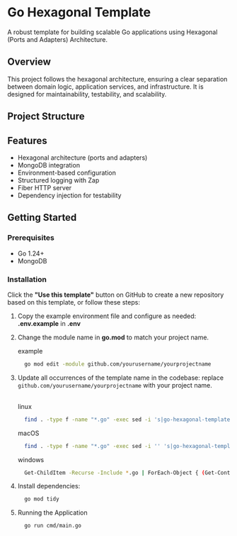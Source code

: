 # Go Hexagonal Template

A robust template for building scalable Go applications using Hexagonal (Ports and Adapters) Architecture.

## Overview

This project follows the hexagonal architecture, ensuring a clear separation between domain logic, application services, and infrastructure. It is designed for maintainability, testability, and scalability.

## Project Structure

## Features

- Hexagonal architecture (ports and adapters)
- MongoDB integration
- Environment-based configuration
- Structured logging with Zap
- Fiber HTTP server
- Dependency injection for testability

## Getting Started

### Prerequisites

- Go 1.24+
- MongoDB

### Installation

Click the **"Use this template"** button on GitHub to create a new repository based on this template, or follow these steps:


1. Copy the example environment file and configure as needed: **.env.example** in **.env**
2. Change the module name in **go.mod** to match your project name. <br>

    example
    ```sh
      go mod edit -module github.com/yourusername/yourprojectname
    ```

3. Update all occurrences of the template name in the codebase: replace `github.com/yourusername/yourprojectname` with your project name. <br><br>

    linux
    ```sh
      find . -type f -name "*.go" -exec sed -i 's|go-hexagonal-template|github.com/yourusername/yourprojectname|g' {} +
    ```
    
    macOS
    ```sh
      find . -type f -name "*.go" -exec sed -i '' 's|go-hexagonal-template|github.com/yourusername/yourprojectname|g' {} +
    ```
    windows
    ```sh
      Get-ChildItem -Recurse -Include *.go | ForEach-Object { (Get-Content $_.FullName) -replace 'go-hexagonal-template', 'github.com/yourusername/yourprojectname' | Set-Content $_.FullName }
    ```

4. Install dependencies:

    ```sh
      go mod tidy
    ```


5. Running the Application

    ```sh
      go run cmd/main.go
    ```
